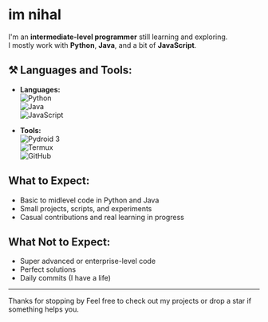 # im nihal

I'm an **intermediate-level programmer** still learning and exploring.  
I mostly work with **Python**, **Java**, and a bit of **JavaScript**.

## ⚒️ Languages and Tools:

- **Languages:**  
  ![Python](https://img.shields.io/badge/-Python-blue?logo=python&logoColor=white)  
  ![Java](https://img.shields.io/badge/-Java-red?logo=java&logoColor=white)  
  ![JavaScript](https://img.shields.io/badge/-JavaScript-yellow?logo=javascript&logoColor=black)

- **Tools:**  
  ![Pydroid 3](https://img.shields.io/badge/-Pydroid3-green?logo=android&logoColor=white)  
  ![Termux](https://img.shields.io/badge/-Termux-black?logo=gnu-bash&logoColor=white)  
  ![GitHub](https://img.shields.io/badge/-GitHub-181717?logo=github&logoColor=white)

## What to Expect:
- Basic to midlevel code in Python and Java  
- Small projects, scripts, and experiments  
- Casual contributions and real learning in progress

## What Not to Expect:
- Super advanced or enterprise-level code  
- Perfect solutions  
- Daily commits (I have a life)

---

Thanks for stopping by Feel free to check out my projects or drop a star if something helps you.
